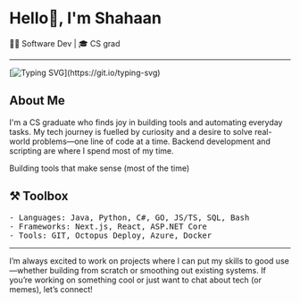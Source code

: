 # Hello👋, I'm Shahaan

👨‍💻 Software Dev | 🎓 CS grad

---

[![Typing SVG](https://readme-typing-svg.herokuapp.com?font=Consolas&pause=1000&color=32CD32&width=435&lines=Hold+my+code...)](https://git.io/typing-svg)

## About Me

I'm a CS graduate who finds joy in building tools and automating everyday tasks. My tech journey is fuelled by curiosity and a desire to solve real-world problems—one line of code at a time. Backend development and scripting are where I spend most of my time.

Building tools that make sense (most of the time)

## ⚒️ Toolbox

<pre>
- Languages: Java, Python, C#, GO, JS/TS, SQL, Bash
- Frameworks: Next.js, React, ASP.NET Core
- Tools: GIT, Octopus Deploy, Azure, Docker
</pre>

---

I’m always excited to work on projects where I can put my skills to good use—whether building from scratch or smoothing out existing systems. If you’re working on something cool or just want to chat about tech (or memes), let’s connect!
